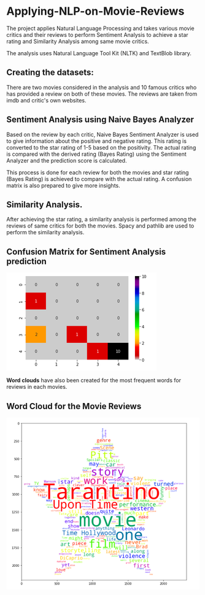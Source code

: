 # Applying-NLP-on-Movie-Reviews
The project applies Natural Language Processing and takes various movie critics and their reviews to perform Sentiment Analysis to achieve a star rating and Similarity Analysis among same movie critics.

The analysis uses Natural Language Tool Kit (NLTK) and TextBlob library. 

## Creating the datasets:
There are two movies considered in the analysis and 10 famous critics who has provided a review on both of these movies. The reviews are taken from imdb and critic's own websites.

## Sentiment Analysis using Naive Bayes Analyzer
Based on the review by each critic, Naive Bayes Sentiment Analyzer is used to give information about the positive and negative rating. This rating is converted to the star rating of 1-5 based on the positivity. The actual rating is compared with the derived rating (Bayes Rating) using the Sentiment Analyzer and the prediction score is calculated.

This process is done for each review for both the movies and star rating (Bayes Rating) is achieved to compare with the actual rating. A confusion matrix is also prepared to give more insights.
## Similarity Analysis.
After achieving the star rating, a similarity analysis is performed among the reviews of same critics for both the movies. Spacy and pathlib are used to perform the similarity analysis.

## Confusion Matrix for Sentiment Analysis prediction
![alt text here](ConfusionMatrixNLTK.png)

**Word clouds** have also been created for the most frequent words for reviews in each movies.
## Word Cloud for the Movie Reviews
![alt text here](WordCloudStar.png)
